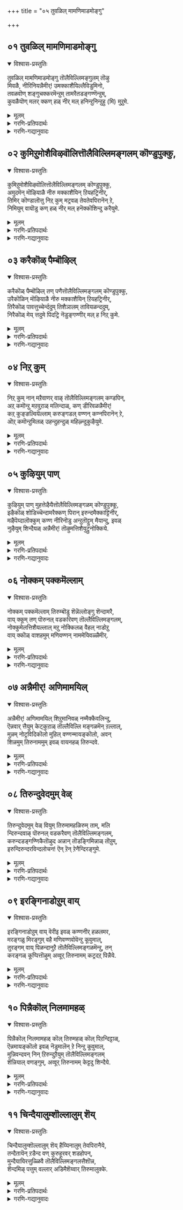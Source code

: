 +++
title = "०५ तुवळिल् मामणिमाडमोङ्गु"

+++


## ०१ तुवळिल् मामणिमाडमोङ्गु
<details open><summary>विश्वास-प्रस्तुतिः</summary>

तुवळिल् मामणिमाडमोङ्गु तॊलैविल्लिमङ्गुलम् तॊऴु  
मिवळै, नीरिनियन्नैमीर्\! उमक्काशैयिल्लैविडुमिनो,  
तवळवॊण् शङ्गुचक्करमॆन्ऱुम् तामरैतडङ्गण्णॆन्ऱुम्,  
कुवळैयॊण् मलर् क्कण् हळ् नीर् मल् हनिन्ऱुनिन्ऱुहु \(मि\) मुऱुमे.
</details>

<details><summary>मूलम्</summary>

तुवळिल् मामणिमाडमोङ्गु तॊलैविल्लिमङ्गुलम् तॊऴु  
मिवळै, नीरिनियन्नैमीर्\! उमक्काशैयिल्लैविडुमिनो,  
तवळवॊण् शङ्गुचक्करमॆन्ऱुम् तामरैतडङ्गण्णॆन्ऱुम्,  
कुवळैयॊण् मलर् क्कण् हळ् नीर् मल् हनिन्ऱुनिन्ऱुहु \(मि\) मुऱुमे.
</details>

<details><summary>गरणि-प्रतिपदार्थः</summary>

तुवळ् इल् = याव कुन्दुकॊरतॆयू इल्लद, मामणि माडम् = श्रेष्ठवाद रत्नगळिन्द अलङ्कृतवाद महडिमनॆगळु, ओङ्गु = ऎत्तरवागि निन्तु बॆळगुव, तॊलैविल्लिमङ्गलम् = तिलैविल्लिमङ्गळम् ऎम्ब पुण्यस्थळवन्नु, तॊऴुम् = पूजिसुव, इवळै = इवळन्नु, नीर् = नीवु, इनि = इन्नु, अन्नैमीर् = तायन्दिरे, उमक्कू = निमगॆ, आशैयिल्लै = आशिसुववळल्ल, विडुमिनो = बिट्टुबिडि, तवळम् = बिळिय \(परिशुद्धवाद\), ऒण् = सुन्दरवाद, शङ्गु चक्करम् = शङ्खचक्रगळु, ऎन्ऱुम् =ऎन्दू, तामरै तडम् कण् ऎन्ऱुम् = तावरॆयन्तॆ विशालवाद कण्णु ऎन्दू, कुवळै = कन्नैदिलॆयन्तॆ, ऒण् = सुन्दरवाद, मलर् कण् हळ् = अरळिद कण्णुगळु, नीर् मल् ह = नीरन्नु तुम्बि निन्ऱु निन्ऱु = \(अल्लल्लि\) निन्तु निन्तु, कुमिऱुमे = उक्किहरिसुत्ताळल्ल\! 
</details>

<details><summary>गरणि-गद्यानुवादः</summary>

याव बगॆय कुन्दुकॊरतॆयू इल्लद, श्रेष्ठवाद रत्नगळिन्द अलङ्कृतवाद महडिमनॆगळु ऎत्तरवागि निन्तु बॆळगुव तॊलैविल्लिमङ्गळवॆम्ब पुण्यक्षेत्रवन्नु पूजिसुव इवळन्नु कुरितु, तायन्दिरे, नीविन्नु आशॆयन्नु हच्चिकॊळ्ळबेडि, बिट्टुबिडि. परिशुद्धवाद बिळिय शङ्खचक्रगळॆन्दू, तावरॆयन्तॆ विशालवाद कण्णु ऎन्दू, हेळुत्ता, कन्नैदिलॆयन्तॆ सुन्दरवाद अरळिद कण्णुगळल्लि नीरु तुम्बिरलु, निन्तु निन्तु उक्किहरिसुत्ताळल्ल\! 

ई तिरुवाय् मॊऴियल्लि, आळ्वाररु ’नायकी’ भाववन्नु तळॆदिद्दारॆ. ’नायकि’य वर्तनॆयन्नु कण्डु मरुगुव तायन्दिरु बहुमन्दि. ’नायकि’य तायिय सङ्गडिगरु अवरु. अवळन्नु हेगादरू माडि, ऎल्ल हॆण्णुमक्कळन्तॆये प्रापञ्चिक विषयदल्लि \(रीतियल्लि\) बॆरॆतिरुवन्तॆ माडिद अवर प्रयत्नगळु विफलगॊण्डवु. अदन्नु कण्डु, ’नायकि’य तायि तन्न गॆळतियरिगॆ हेळुव मातिदु. 

’नायकि’य तायि हेळुत्ताळॆ- तायन्दिरे, इन्नु इवळ आशॆयन्नु बिट्टुबिडि. इवळ मनोरोगवन्नु हरिसुवुदन्नागलि, इवळन्नु नम्म दारिगॆ तरुवुदन्नागलि माडदिरि. इवळिगॆ तॊल्लैविल्लि मङ्गळदल्लि नॆलसिरुव परमपुरुषनल्लि व्यामोहविदॆ. अवन सेवॆगागि सदा हम्बलिसुत्तिरुत्ताळॆ. इवळादुव मातुगळन्नादरू केळि- “धवळ शङ्ख, हॊळॆयुव चक्र’ ऎन्दु हेळुत्ताळॆ. “कॆन्दावरॆयन्तॆ विशालवू सुन्दरवू आद कण्णुगळु” ऎन्नुत्ताळॆ. कन्नैदिलॆयन्तॆ सुन्दरवाद इवळ कण्णुगळल्लि नीरु तुम्बिकॊळ्ळुत्तदॆ. आगाग्गॆ अदु चिम्मि हरियुत्तदॆ, कण्डिरा\! 

पाशुरदल्लि काणुवुदु भक्तनु अनुभविसुव हॊर चिह्नॆगळु. भगवद्विषयवन्नागलि, भगवन्तन अपरूपवाद दिव्यसॊबगन्नागलि, अवन दिव्यायुधगळ हॊळपन्नागलि स्मरिसिद कूडले, भक्तिय अतिरेकवुण्टागि, भक्तनकण्णुगळल्लि नीरु चिम्मि हरियुत्तदॆ. ई पाशुरदल्लि ’नायकि’यु व्यक्तपडिसुवुदु इदन्ने.
</details>



## ०२ कुमिऱुमोशैविऴवॊलित्तॊलैविल्लिमङ्गलम् कॊण्डुपुक्कु,
<details open><summary>विश्वास-प्रस्तुतिः</summary>

कुमिऱुमोशैविऴवॊलित्तॊलैविल्लिमङ्गलम् कॊण्डुपुक्कु,  
अमुदमॆन् मॊऴियाळै नीरु मक्काशैयिन् ऱियहट्रिनीर्,   
तिमिर् कॊण्डालॊत्तु निऱ् कुम् मट्रवळ् तेवतेवपिरानॆन् ऱे,  
निमियुम् वायॊडु कण् हळ् नीर् मल् हनॆक्कॊशिन्दु करैयुमे.
</details>

<details><summary>मूलम्</summary>

कुमिऱुमोशैविऴवॊलित्तॊलैविल्लिमङ्गलम् कॊण्डुपुक्कु,  
अमुदमॆन् मॊऴियाळै नीरु मक्काशैयिन् ऱियहट्रिनीर्,   
तिमिर् कॊण्डालॊत्तु निऱ् कुम् मट्रवळ् तेवतेवपिरानॆन् ऱे,  
निमियुम् वायॊडु कण् हळ् नीर् मल् हनॆक्कॊशिन्दु करैयुमे.
</details>

<details><summary>गरणि-प्रतिपदार्थः</summary>

कुमिऱुम् ओशै = आर्भटिसुव सद्दिनिन्दलू, विऴवु ऒलि = उत्सवकालद नानाबगॆय कोलाहलदिन्दलू तुम्बिरुव, तॊलैविल्लिमङ्गलम् = तॊलैविल्लिमङ्गळवॆम्ब पुण्यक्षेत्रक्कॆ, कॊण्डु = करॆदुकॊण्डु, पुक्कू = प्रवेशिसि, अमुदम् = अमृतदन्तॆ \(बहळ हितवाद – भोग्यवाद\), मॆल् मॊऴियाळै = मृदुमधुर मातुगार्तियाद, इवळन्नु, नीर् = नीवु, उमक्कु = निमगॆ, आशै इन् ऱि = आशॆयिल्लदन्तॆ, अहट्रि नीर् = तॊलगिसिदिरि \(ओडिसिबिट्टिरि; अट्टिदिरि\), तिमिर् कॊण्डाल् ऒत्तु = भ्रमॆगॊण्डवळ हागॆ, निऱ् कुम्= निन्तिरुत्ताळॆ, मट्रु = मत्तु, इवळ् = इवळु, तेवतेवपिरान् ऎन् ऱे = देवदेव, सर्वेश्वर, ऎन्दे निमियुम् = नडुगुव, वायॊडु = बायिन्दलू, कण् हळ् = कण्णुगळल्लि, नीर् मल् ह = नीरुतुम्बिरलु, \(नीरु हरियुत्तिरलु\), नॆक्कू = दृढविल्लदवळागि \(स्वाधीन तप्पिदवळागि\), ऒशिन्दु = कृशगॊण्डु, करैयुमे = करगिहोगुत्तिरुवळल्ल\!
</details>

<details><summary>गरणि-गद्यानुवादः</summary>

आर्भटदन्तिरुव गद्दलदिन्दलू, उत्सवकालद नानाबगॆय कोलाहलदिन्दलू तुम्बिरुव तॊलैविल्लि मङ्गलवॆम्ब दिव्यक्षेत्रक्कॆ अमृतदन्तॆ मृदुमधुरवाद मातिनवळाद इवळन्नु \(तायन्दिरे\) नीवु करॆदुकॊण्डु होगि, प्रवेशिसि, निमगॆ इन्निवळ आशॆयिल्लदन्तॆ इवळन्नु अट्टितॊलगिसिदिरि. इवळु भ्रमॆगॊण्डवळन्तॆ निल्लुत्ताळॆ. मत्तु देवदेव, सर्वेश्वर, ऎन्नुत्ताळॆ. नडुगुव \(अदुरुव\) बायिन्दलू, कण्णुगळल्लि नीरन्नु तुम्बिसि हरिसुत्तलू, स्वाधीनतप्पिदवळागि, कृशगॊण्डु, करगि होगुत्तिद्दाळॆ. 

भगवत् क्षेत्रगळु सामान्यवागि, आकर्षकवाद घोषगळिन्द तुम्बि, ऎल्लर तनुमनगळन्नु सॆळॆयुवुदु सहजवादद्दु. अदु उत्सवकालवादागलन्तू, अल्लिन गद्दलवन्नु वर्णिसि हेळलु साध्यवे\! नॆरॆद जनसन्दणिय मातिन गद्दलवेनु?, हरॆ, कॊम्बु, कहळॆगळ आर्भटवेनु, वेदघोषवेनु – हीगॆ ऎल्लवू कूडिकॊण्डु भक्तरु मैतुम्बुवन्तॆ माडुवुदन्तु सहजवे.

’नायकि’य तायिय सङ्गडिगरु –इतर तायन्दिरु ’नायकि’यन्नु बहळवागि मॆच्चिकॊण्डवरु. अवरु ’नायकि’यन्नुअवळ तायितिन्त हॆच्चागिये प्रीतिसुत्तिद्दरु. अवळ सौजन्यवन्नु, सहनॆयन्नु, मधुरवाद मातन्नु कण्डु, अवळन्नु तम्मॊडनॆये इरिसिकॊण्डिरलु आशिसुत्तिद्दवरु. तॊलैविल्लिमङ्गळद उत्सवक्कॆ अवळन्नु अक्करॆयिन्द तम्मॊडनॆ करॆदॊय्दरु. उत्सवदल्लि ऎल्लरू पालुगॊण्डु आनन्दिसिदरु. ’नायकि’यादरो भगवद्वैभववन्नु कण्डु परवशळादळु. भगवन्तनॊब्बनल्लदॆ अवळिगॆ बेरॆ यारू बेडवादरु. आगिनिन्द अवळ नडतॆये बेरॆयायितु. 

’नायकि’य तायि हेळुत्ताळॆ- तायन्दिरे, मुग्धॆयागिद्द इवळन्नु, नीवु तिलैविल्लि मङ्गळद स्वामिय उत्सवक्कॆन्दु करॆदॊय्दिरि. निमगू ननगू इवळु इल्लदन्तॆ माडिबिट्टिरि. इवळ आशॆयन्नु नाविन्नु इट्टुकॊण्डु एनु फल? दिग्भ्रान्तळादन्तॆ इवळु निल्लुत्ताळॆ. ’देवदेव’, ’प्रभु’, ’सर्वेश्वर’ – ऎन्दु मुन्तागि भगवन्नामगळन्नु उच्चरिसुत्तले इरुत्ताळॆ. भगवन्तनल्लि इवळु व्यामोहगॊण्डिरुवळो हेगो\! इवळ तुटिगळु अदुरुत्तिरुत्तवॆ. कण्णुगळल्लि नीरु तुम्बि, हरियुत्तदॆ. इवळ मनोव्यथॆयन्नु यारिगू तिळिसदॆये, स्वाधीन तप्पिदवळागि, कृशगॊण्डु, करगि होगुत्तिद्दाळॆ, कण्डिरा\!
</details>



## ०३ करैकॊळ् पैम्बॊऴिल्
<details open><summary>विश्वास-प्रस्तुतिः</summary>

करैकॊळ् पैम्बॊऴिल् तण् पणैत्तॊलैविल्लिमङ्गलम् कॊण्डुपुक्कु,  
उरैकॊळिन् मॊऴियाळै नीरु मक्काशैयिन् ऱियहट्रिनीर्,  
तिरैकॊळ् पावत्तुच्चेर्न्ददुम् तिशैञालम् तावियळन्ददुम्,  
निरैकॊळ् मेय् त्तदुमे पिदट्रि नॆडुङ्गण्णीर् मल् ह निऱ् कुमे.
</details>

<details><summary>मूलम्</summary>

करैकॊळ् पैम्बॊऴिल् तण् पणैत्तॊलैविल्लिमङ्गलम् कॊण्डुपुक्कु,  
उरैकॊळिन् मॊऴियाळै नीरु मक्काशैयिन् ऱियहट्रिनीर्,  
तिरैकॊळ् पावत्तुच्चेर्न्ददुम् तिशैञालम् तावियळन्ददुम्,  
निरैकॊळ् मेय् त्तदुमे पिदट्रि नॆडुङ्गण्णीर् मल् ह निऱ् कुमे.
</details>

<details><summary>गरणि-प्रतिपदार्थः</summary>

करैकॊळ् = \(ताम्रपर्णि\) नदिय दडगळन्नु आवरिसि कॊळ्ळुवन्थ, पैपॊऴिल् = सुन्दरवाद उपवनगळिन्दलू, तण्पणै = तम्पाद नीर्लॆलॆगळिन्दलू सुत्तुवरिदिरुव, तॊलैविल्लि मङ्गलम् = तॊलैविल्लिमङ्गळ क्षेत्रक्कॆ, कॊण्डु, पुक्कु = करॆदुकॊण्डुहोगि प्रवेशिसि, उरैकॊळ् = भगवन्तन कीर्तितुम्बिरुव, इन् = इनिदाद, मॊऴियाळै= मातनाडुववळन्नु, नीर् = नीवु, उमक्कु = निमगॆ, आशै इन् ऱि = आशॆयिल्लदन्तॆ \(आशॆयन्नु तॊरॆदु\), अहट्रि नीर् = अट्टिबिट्टिरि, तिरैकॊळ् = अलॆगळु तुम्बिद, पावत्तु = कडलिनिन्द, शेर्न्ददुम् = ऒन्दु \(ई दिव्य क्षेत्रवन्नु\) सेरिद्दन्नू, दिशै = दिक्कुगळिन्द सीमितवाद, ञालम् = भूमियन्नु, तावि = आवरिसि, अळन्ददुम् = अळॆदुकॊण्डद्दन्नु, निरैकॊळ् = दनकरुगळ मन्दॆगळन्नु, मेय् त्तदुमे = मेयिसिद्दन्नू, पिदट्रि = ऒदरिकॊळ्ळुत्ता \(वटुगुट्टुत्ता\), नॆडुकण्णीर् मल् ह = धारॆधारॆयागि कण्णुगळिन्द नीरु सुरियुत्ता, निऱ् कुमे = इरुत्ताळल्ल. 
</details>

<details><summary>गरणि-गद्यानुवादः</summary>

तायन्दिरे, \(ताम्रपर्णि\) नदिय दडगळन्नु आवरिसिकॊण्डिरुव सुन्दरवाद, हसुराद उपवनगळिन्दलू, तम्पाद नीर्नॆलॆगळिन्दलू सुत्तुवरिदिरुव तॊलैविल्लि मङ्गलम् क्षेत्रक्कॆ नीवु ई भगवत्कीर्तियन्नु हॊगळुव इनिदाद मातिनवळन्नु करॆदुकॊण्डु होगि अदन्नु प्रवेशिसिदिरि. नीवु निमगॆ अवळ आशॆयन्नु तॊरॆदु अट्टिदिरि. अलॆगळु तुम्बिद कडलिनिन्द ई दिव्यक्षेत्रवन्नु सेरिदवनु ऎन्दू, दिक्कुगळिन्द सीमितवाद भूमियन्नु आवरिसि अळॆदुकॊण्डद्दन्नू, दनकरुगळ मन्दॆयन्नु तुम्ब मेयिसिद्दन्नू \(इवळु\) ऒदरिकॊळ्ळुत्ता, धारॆधारॆयागि कण्णुगळिन्द नीरन्नु सुरिसुत्ता इरुत्ताळल्ल\! 

“उरैकॊळ् इन् मॊऴियाळै” – ई नन्न मगळु मृदुमधुरकण्ठवन्नुळ्ळवळु. अवळ इनिदाद मातुगळिन्द भगवन्तनन्नु कीर्तिसुत्ता कालकळॆयुववळागिद्दाळॆ. 

“तिरैकॊळ्.....................शेर्न्ददुम्”- अलॆगळिन्द तुम्बिरुव पाल्गडलल्लि शेषशयननागि, भगवन्तनु निर्लिप्तनागि पवडिसिरुवुदन्नु बदिगॊत्ति, भूलोकवासिगळन्नु उद्धरिसलॆन्दु अर्चास्वरूपि तॊलैविल्लिमङ्गलम् मुन्ताद दिव्यक्षेत्रगळल्लि नॆलसिद्दानॆ – ऎन्दु इवळु हेळिकॊळ्ळुत्ता भगवन्तनन्नु कीर्तिसुत्ताळॆ. 

तिशैकॊळ्...........................अळन्ददुम्” – दिक्कुगळन्नु मेरॆयागि उळ्ळद्दु ई विस्तारवाद भूमण्डल. अदन्नु भगवन्तनु तन्न ऒन्दे हॆज्जॆयन्नु विस्तरिसि, अळॆदुकॊण्डद्दु बलिचक्रवर्तियिन्द मूरडिदानवन्नु वामनरूपियागि बन्दु बेडि पडॆदुकॊण्डाग. त्रिविक्रमनागि बॆळॆदु, तन्नऒन्दु हॆज्जॆयन्नु इडिय भूमण्डलवन्नॆल्ला हरडि अळॆदुकॊण्ड अद्भुतकारि. हीगॆ भगवन्तनु भूलोकवासिगळिगॆ तन्न तिरुवडिय आश्रयवन्नु कल्पिसिकॊट्टनु. 

“निरैकॊळ्.......................मेय् त्तदुमे” – इदु भगवन्तन श्रीकृष्णावतारद विषय. नन्दगोकुलदल्लि बालकृष्णनागि बॆळॆयुत्तिरुवाग, भगवन्तनु इतर गोवळ बालकर सङ्गड तानू दनकरुगळन्नु मेयिसलु काडिगॆ होगुत्तिद्दनु. आग अवनु नडॆसिद नाना आश्चर्यकारक प्रसङ्गगळु चिरस्मरणीयवादवु. 

’नायकि’य तायि हेळुत्ताळॆ- तायन्दिरे, नीवु प्रीतियिन्द ई नन्न मधुरवाणियाद मगळन्नु तॊल्लैविल्लिमङ्गळ क्षेत्रक्कॆ करॆदॊय्दिरि. अदन्नु सुत्तुवरिदिरुव सुन्दरवाद उपवनगळन्नू, तम्पाद नीर्नॆलॆगळन्नू तोरिसि, अवुगळल्लि सुत्ताडिसिदिरि. इदरिन्द, इवळु निम्म प्रीतिवात्सल्यक्के दूरवागुवन्तॆ माडिकॊण्डुबिट्टिरि. तन्न इनिदाद कण्ठदिन्द भगवन्तन नाना अद्भुतकार्यगळन्नु कीर्तिसुत्ता कालकळॆयुत्ताळॆ. इवळ कण्णुगळिन्द नीरु धारॆधारॆयागि सुरियुत्तिदॆ कण्डिरा\! \(इवळु प्रापञ्चिक मार्गवन्नु अतिक्रमिसिद्दाळॆ\).
</details>



## ०४ निऱ् कुम्
<details open><summary>विश्वास-प्रस्तुतिः</summary>

निऱ् कुम् नान् मऱैवाणर् वाऴ् तॊलैविल्लिमङ्गलम् कण्डपिन्,  
अऱ् कमॊन्ऱु मऱवुऱाळ् मलिन्दाळ्, कण् डीरिवळन्नैमीर्\!  
कऱ् कुङ्ङल्वियॆल्लाम् करुङ्गडल् वण्णन् कण्नपिरानॆन् ऱे,  
ऒऱ् कमॊन्ऱुमिलळ् उहन्दुहन्दुळ् महिऴ्न्दुकुऴैयुमे.
</details>

<details><summary>मूलम्</summary>

निऱ् कुम् नान् मऱैवाणर् वाऴ् तॊलैविल्लिमङ्गलम् कण्डपिन्,  
अऱ् कमॊन्ऱु मऱवुऱाळ् मलिन्दाळ्, कण् डीरिवळन्नैमीर्\!  
कऱ् कुङ्ङल्वियॆल्लाम् करुङ्गडल् वण्णन् कण्नपिरानॆन् ऱे,  
ऒऱ् कमॊन्ऱुमिलळ् उहन्दुहन्दुळ् महिऴ्न्दुकुऴैयुमे.
</details>

<details><summary>गरणि-प्रतिपदार्थः</summary>

निऱ्कुम् = स्थिरवाद, नाल् मऱैवाणर् = नाल्कुवेदगळ पारङ्गतरु, वाऴ् = बाळुवन्थ तॊलै विल्लिमङ्गलम् = तॊलैविल्लिमङ्गळ क्षेत्रवन्नु, कण्डपिन् = सन्दर्शिसिद बळिक, अऱ् कम् = \(स्त्रीसहजवाद\) अडकवन्नु, ऒन्ऱुम् = स्वल्पवू, अऱ उऱाळ् = ऒन्दॆळ्ळष्टादरू पालिसुवुदिल्ल, मलिन्दाळ् = कैतप्पिदवळादळु, इवळ् = इवळु, कण्डीर् अन्नैमीर् = कण्डिरा तायन्दिरे, कऱ् कुम् = \(तानु\) कलितिरुव, कल्वि ऎल्लाम् = विद्यॆ ऎल्लवू, करु कडल् वण्णन् = करिय \(नील\) कडलवण्णनाद, कण्णपिरान् ऎन् ऱे = आकर्षकसुन्दरनाद भगवन्तने ऎन्तले, ऒऱ् कम् ऒन्ऱुम् इलळ् = नाचिकॆ स्वल्पवू इल्लदवळागि, उहन्दु उहन्दु = उत्साहगॊण्डु \(उब्बि उब्बि\), महिऱ्न्दु = आनन्दिसुत्ता, कुऱैयुमे = बडवागुत्तिद्दाळल्ल\!
</details>

<details><summary>गरणि-गद्यानुवादः</summary>

स्थिरवाद नाल्कुवेदगळ पारङ्गतरु बाळुव तॊलैविल्लि मङ्गळक्षेत्रवन्नु सन्दर्शिसिद बळिक, तायन्दिरे, इवळु स्त्रीसहजवाद अडकवन्नु \(मानमर्यादॆगळन्नु\) ऒन्दॆळ्ळष्टादरू पालिसुवुदिल्ल. नम्म कैतप्पिदवळागिद्दाळॆ. कण्डिरा\! तानु कलितिरुव विद्यॆयॆल्लवूकरिय \(नील\) कडलवण्णनाद आकर्षक सुन्दरनाद भगवन्तने ऎन्नुत्तले इरुत्ताळॆ. नाचिकॆ स्वल्पवू इल्लदवळागि, उब्बि उब्बि आनन्दिसुत्ता \(कुणिदाडुत्ता\) बडवागुत्तिद्दाळॆ. 

’नायकि’य तायिगॆ तन्न मगळु तन्न हागॆये बाळदॆ, बेरॆ दारि हिडिदु, तन्न कैतप्पिहोदळल्ल ऎन्दु मरुक. तन्न सहवर्तिगळाद इतर तायन्दिरल्लि अदन्नु तोडिकॊळ्ळुत्ताळॆ. 

’तायि’ हेळुत्ताळॆ- तायन्दिरे, ई नन्न मगळु, शाश्वतवाद नाल्कु वेदगळन्नु परिपूर्णवागि अभ्यास माडिरुव वेदपण्डितरु बाळुव तॊलैविल्लि मङ्गळ क्षेत्रवन्नु निम्मॊडनॆ सन्दर्शिसिदळष्टॆ. आगिनिन्दलू इवळ नडॆनुडियल्लि बहळ बदलावणॆयागिदॆ. प्रापञ्चिक रीतियल्लि इवळु नडॆदुकॊळ्ळुत्तिल्ल. स्त्रीसहजवाद मानमर्यादॆगळन्नु \(अडकवन्नु\) बदिगॆ ऒत्तिहाकिद्दाळॆ. ऎडॆबिडदन्तॆ भगवन्नामगळन्नु कीर्तिसुत्ताळॆ. नम्म कैगॆ सिक्कुववळल्लवागिद्दाळॆ. तानु कलितिरुव \(कलियुव\) विद्यॆयॆल्लवू करिय कडलवण्णनाद, अत्याकर्षकसुन्दरनाद भगवन्तनन्नु कुरितद्दे ऎन्दु स्पष्टवागि हेळुत्तिरुत्ताळॆ. ऎळ्ळष्टू नाचिकॆ इल्लदन्तॆ, उब्बिउब्बि कुणिदाडुत्ता, भगवन्नामगळन्नु कीर्तिसुत्ता, अदरल्लिये तन्मयळागि, आनन्दिसुत्ता कृशवागि होगुत्तिद्दाळल्ल\! 

प्रापञ्चिकनिगू भगवद्भक्तनिगू इरुव व्यत्यास इदे. तन्न दारियन्ने हिडिदु, तन्नन्तॆ जन्मान्तरगळ सुळियल्लि सिक्किकॊळ्ळलिल्लवल्ल ऎन्दु भक्तनन्नु कण्डु प्रापञ्चिकन मरुक. तन्नदे सरियाद दारियॆन्दू नम्बिकॆ. आदरॆ भगवन्तन गीळन्नु हच्चिकॊण्डवनिगॆ भगवन्तनॊब्बनिद्दरॆ साकु. अवनॊडनॆ तानु बॆरॆयुवुदॆन्दिगो ऎन्दु हम्बल. अवन स्मरणॆयल्लि कालकळॆयुवुदॆन्दरॆ अवनिगॆ परमानन्द. जन्मान्तरवॆम्ब गाळक्कॆ सिक्किबीळदिरुव ई मार्गवन्नु \(उपायवन्नु\) कण्डुकॊण्डबळिक अवन उत्साहक्कू आनन्दक्कू याव अड्डियिदॆ?
</details>



## ०५ कुऴियुम् पाण्
<details open><summary>विश्वास-प्रस्तुतिः</summary>

कुऴियुम् पाण् मुहत्तेऴैयैत्तॊलैविल्लिमङ्गळम् कॊण्डुपुक्कू,  
इऴैकॊळ् शोडिच्चॆन्दामरैक्कण् पिरान् इरुन्दमैक्काट्टिनीर्,  
मऴैपॆय्दालॊक्कुम् कण्ण नीरिनॊडु अन्ऱुतॊट्टुम् मैयान्दु, इवळ्  
नुऴैयुम् शिन्दैयळ् अन्नैमीर्\! तॊऴुमत्तिशैयुट्रुनोक्किये.
</details>

<details><summary>मूलम्</summary>

कुऴियुम् पाण् मुहत्तेऴैयैत्तॊलैविल्लिमङ्गळम् कॊण्डुपुक्कू,  
इऴैकॊळ् शोडिच्चॆन्दामरैक्कण् पिरान् इरुन्दमैक्काट्टिनीर्,  
मऴैपॆय्दालॊक्कुम् कण्ण नीरिनॊडु अन्ऱुतॊट्टुम् मैयान्दु, इवळ्  
नुऴैयुम् शिन्दैयळ् अन्नैमीर्\! तॊऴुमत्तिशैयुट्रुनोक्किये.
</details>

<details><summary>गरणि-प्रतिपदार्थः</summary>

कुऴैयुम् = कृशवागुत्तिरुव, वाळ् मुहत्तु = हॊळॆयुव कान्तियिन्द कूडिद मुखद, एऴैयै = ई हॆण्णन्नु \(ई अरियदवळन्नु\), तॊलैविल्लिमङ्गलम् = तॊलैविल्लिमङ्गळक्षेत्रक्कॆ, कॊण्डु = करॆदुकॊण्डु, पुक्कू= प्रवेशिसि, इऴैकॊळ् शोदि = आभरणगळिन्द हॊम्मुव कान्तियन्नू, शॆम् तामरै कण् = कॆन्दावरॆयन्तॆ विशालवाद कण्णन्नू, पिरान् = सर्वेश्वरनु \(प्रभुवु\), इरुन्दमै = इरुव बगॆयन्नू, काट्टिनीर् = तोरिसिदिरि. मऴैपॆय् दाल् ऒक्कुम् = मळॆ सुरियुव हागॆ, कण्णनीरिनॊडु = कण्णीरु सुरिसुत्ता, अन्ऱुतॊट्टुम् = अन्दिनिन्दलू, मैयान्दु = व्यामोहगॊण्डु, इवळ् = इवळु, नुऴैयुम चिन्दैयुळ् = अन्तरङ्गवन्नु प्रवेशिसिरुव चिन्तनॆयल्लि, अन्नैमीर् = तायन्दिरे, तॊऴुम् = नमस्करिसुत्ताळॆ, अत्तिशै = आदिक्कन्नु, उट्रु = चॆन्नागि \(दिट्टिसि\), नोक्किये = नोडुत्तले. 
</details>

<details><summary>गरणि-गद्यानुवादः</summary>

तायन्दिरे, कृशवागुत्तिरुव हॊळॆयुव कान्तियिन्द कूडिद मुखवुळ्ळ ई अरियद हॆण्णन्नु, तॊलैविल्लिमङ्गळ क्षेत्रक्कॆ करॆदुकॊण्डु होगि, आभरणगळिन्द हॊम्मुव कान्तियन्नू, कॆन्दावरॆयन्तॆ विशालवाद कण्णुगळन्नू, सर्वेश्वरनु इरुव \(नॆलसिरुव\) बगॆयन्नू तोरिसिदिरि. मळॆसुरियुव हागॆ कण्णीरु सुरिसुत्ता, अन्दिनिन्दलू व्यामोहगॊण्डु, इवळु अन्तरङ्गवन्नु सेरिरुव चिन्तनॆयल्लि आ दिक्कन्ने चॆन्नागि दिट्टिसि नोडुत्ता, तन्न कैमुगियुत्ताळॆ. 

’नायकि’य तायि हेळुत्ताळॆ- तायन्दिरे, नीवु अरियद ई हॆण्णन्नु तॊलैविल्लिमङ्गळ क्षेत्रक्कॆ करॆदॊय्दिरि. अल्लि नॆलसिरुव सर्वेश्वरन दिव्याभरणगळ हॊळपन्नू, कॆन्दावरॆयन्तॆ विशालवाद स्वामिय कण्णुगळन्नू, स्वामियु अल्लि नॆलसिरुव वैभववन्नू नीवु इवळिगॆ तोरिसिदिरि. अन्दिनिन्दलू, इवळ मुखदकान्ति कुन्ददॆ इद्दरू, दिनदिनक्कू इवळु बडवागुत्तिद्दाळॆ. कण्णुगळिन्द मळॆसुरिदहागॆ कण्णीरु सुरियुत्तिदॆ. आ स्वामियल्ले अतीववागि व्यामोहगॊण्डिद्दाळॆ. मनस्सिनल्लि तुम्बिरुव चिन्तनॆयिन्द, भगवन्तनु नॆलसिरुव आ क्षेत्रवन्ने दिट्टिसि नोडुत्ता, कैमुगियुत्तिरुत्ताळॆ.
</details>



## ०६ नोक्कम् पक्कमॆल्लाम्
<details open><summary>विश्वास-प्रस्तुतिः</summary>

नोक्कम् पक्कमॆल्लाम् तिरुम्बॊडु शॆन्नॆल्लोङ्गु शॆन्दामरै,  
वाय् क्कूम् तण् पॊरुनल् वडकरिवण् तॊल्लैविल्लिमङ्गलम्,   
नोक्कुमेलत्तिशैयल्लाल् मऱु नोक्किलळ् वैहल् नाडोऱु  
वाय् क्कॊळ् वाशहमुम् मणिवण्णन् नाममेयिवळ्न्नैमीर्.
</details>

<details><summary>मूलम्</summary>

नोक्कम् पक्कमॆल्लाम् तिरुम्बॊडु शॆन्नॆल्लोङ्गु शॆन्दामरै,  
वाय् क्कूम् तण् पॊरुनल् वडकरिवण् तॊल्लैविल्लिमङ्गलम्,   
नोक्कुमेलत्तिशैयल्लाल् मऱु नोक्किलळ् वैहल् नाडोऱु  
वाय् क्कॊळ् वाशहमुम् मणिवण्णन् नाममेयिवळ्न्नैमीर्.
</details>

<details><summary>गरणि-प्रतिपदार्थः</summary>

नोक्कूम् = नोडुव, पक्कम् ऎल्लाम् = कडॆगळल्लॆल्ला, करुम्बॊडु = कब्बिनॊडनॆ, शॆन्नॆल् = कॆम्बत्तवु, ओङ्गु = ऎत्तरक्कॆ बॆळॆदुनिन्तिरुव, शॆम् तामरै = कॆन्दावरॆ, वाय् क्कूम् = समृद्धियागिरुव, तण् = तम्पागि हितकरवाद, वॊरुनल् = ताम्रपर्णिनदिय, वडकरै = उत्तरतीरदल्लि, वण् तॊलै विल्लिमङ्गलम् = सुन्दरवाद तॊलैविल्लिमङ्गळक्षेत्रवन्नु, नोक्कुम् = नोडुवळादरॆ, अत्तिशै अल्लाल् = आ दिक्कन्नल्लदॆ, मट्रु नोक्कु इलळ् = बेरॆनोटवन्ने \(इवळु\) नोडुवुदिल्ल. वैहल् = कळॆयुव नाळ् तोऱुम् = दिनवॆल्लवू, वाय् कॊळ् = बायल्लि उच्चरिसुव \(बायल्लि तन्दुकॊळ्ळुव\), वाशहमुम् = मातूसह, मणिवण्णन् नाममो = नीलमणिवण्णन नामगळे, इवळ् = इवळ, अन्नैमीर् = तायन्दिरे. 
</details>

<details><summary>गरणि-गद्यानुवादः</summary>

तायन्दिरे, इवळु नोडुववळादरॆ, ऎल्लॆल्लू \(नोडुव कडॆयल्लॆल्ला\) कब्बूकॆम्बत्तवू ऎत्तरक्कॆ बॆळॆदु निन्तिरुव, कॆन्दावरॆ समृद्धियागिरुव, तम्पागि हितकरवाद, ताम्रपर्णिनदिय उत्तरद दडदल्लिरुव सुन्दरवाद तॊल्लैविल्लिमङ्गळ क्षेत्रवन्ने नोडुवळु. बेरॆ ऎत्त कडॆयू नोडळु. इवळु कळॆयुव दिनवॆल्लवू बायल्लि उच्चरिसुव मातू सह नीलमणिवण्नन नामगळे\! 

हिन्दिन पाशुरगळल्लि कालु, कै, कण्णु, मनस्सु ई इन्द्रियगळु नडॆसुत्तिद्द कॆलसवन्नु विवरिसलायितु. तॊलैविल्लिमङ्गळ क्षेत्रक्कॆ होदद्दु, अल्लि नॆलसिरुव अर्चास्वरूपियन्नु कण्णार कण्डद्दु, मनसार तुम्बिकॊण्डद्दु, कैयॆत्ति मुगियुवुदु – इत्यादि कार्यगळन्नु कुरितु हेळलायितु. इल्लि आ तॊलैविल्लिमङ्गळक्षेत्रद सुत्तलिन प्रकृतिसौन्दर्यवन्नू, अदर नडुवण दिव्यसुन्दरनन्नू ऎडॆबिडदन्तॆ स्मरिसुत्ता, कीर्तिसुत्ता, तल्लीनतॆ हॊन्दिरुव विषयवन्नु हेळलागुत्तदॆ. 

’नायकि’य तायि हेळुत्ताळॆ- तायन्दिरे, इवळ मनस्सु भगवद्विषयदल्लि नॆट्टुहोगिदॆ. अदु हॊरतु इवळिगॆ बेरॆ याव हव्यासवू बेडवागिदॆ. इवळु नोडुवुदॆल्लवू ऒन्दे ऒन्दु कडॆगॆ अदु ताम्रपर्णिनदिय उत्तरद दड. अल्लि तॊलैविल्लि मङ्गळ क्षेत्रविदॆ. नदिय इक्कॆल्लगळन्नू कब्बिन गद्दॆगळेनु, कॆम्बत्तद पैरेनु, कॆन्दावरॆयानु-ऎल्लवू चॆन्नागि, समृद्धियागि बॆळॆदु कण्णिगॆ हब्बवन्नु तरुत्तदॆ. तम्पागि, हितवागि, ताम्रपर्णिनदियू हरियुत्तदॆ. इवळु नोडुव नोटवॆल्ला ई पुष्कळ रम्य प्रकृतियन्नू, अदर मडिलल्लि नॆलसिरुव मणिवण्णन क्षेत्रवन्नु, इवळु ऎडॆबिडदन्तॆ आ मणिवण्णन दिव्यनामगळन्ने उच्चरिसुत्ता दिनगळन्नु कळॆयुत्ताळॆ. इवळिगॆ ऎन्थ गाढवाद भगवद्व्यामोह हच्चिदॆ\! कण्डिरा\!
</details>



## ०७ अन्नैमीर्\! अणिमामयिल्
<details open><summary>विश्वास-प्रस्तुतिः</summary>

अन्नैमीर्\! अणिमामयिल् शिऱुमानिवळ् नम्मैक्कैवलिन्दु,  
ऎन्नवार् त्तैयुम् केट्कुऱाळ् तॊल्लैविल्लि मङ्गळमॆन् ऱल्लाल्,   
मुन्नम् नोट्रविदिकॊलो मुहिल् वण्णन्मायङ्कॊलो, अवन्  
शिन्नमुम् तिरुनाममुम् इवळ् वायनहळ् तिरुन्दवे.
</details>

<details><summary>मूलम्</summary>

अन्नैमीर्\! अणिमामयिल् शिऱुमानिवळ् नम्मैक्कैवलिन्दु,  
ऎन्नवार् त्तैयुम् केट्कुऱाळ् तॊल्लैविल्लि मङ्गळमॆन् ऱल्लाल्,   
मुन्नम् नोट्रविदिकॊलो मुहिल् वण्णन्मायङ्कॊलो, अवन्  
शिन्नमुम् तिरुनाममुम् इवळ् वायनहळ् तिरुन्दवे.
</details>

<details><summary>गरणि-प्रतिपदार्थः</summary>

अन्नैमीर् = तायन्दिरे, अणिमामयिल् = सुन्दरवाद दॊड्ड नविलिनन्थ, शिऱुमान् = ऎळॆय जिङ्कॆय मरियन्थ, इवळ् = इवळु, नम्मै = नम्मन्नु, कैवलिन्दु = कैबिट्टु, ऎन्न वार्त्तैयुम् = याव मातन्नू, केट्क उऱाळ् = केळलु इच्छिसुवुदिल्ल, तॊलै विल्लिमङ्गलम् ऎन्ऱु अल्लाल् = तॊलैविल्लिमङ्गळम् ऎम्बुदन्नल्लदॆ, मुन्नम् = हिन्दिन जन्मगळल्लि, नोट्र = माडिद, \(व्रतादिगळन्नु नडॆसिद\), विदि कॊलो = सुकृतवो, मुहिल् वण्णन्मायम् कॊलो = मुगिलुवण्णन प्रभाववो, अवन् = अवन, चिन्नमुम् = लक्षणगळू \(चिह्नॆगळू\) तिरुनाममुम् = पवित्रवाद नामगळू, इवळ् = इवळ, वायनहळ् = बायल्लि बॆळगुवुवु, तिरुन्दुए = तृप्तिकरवागिये. 
</details>

<details><summary>गरणि-गद्यानुवादः</summary>

तायन्दिरे, सुन्दरवाद दॊड्ड नविलिनन्थ, ऎळॆय जिङ्कॆमरियन्थ इवळु नम्मन्नु कैबिट्टु, तॊलैविल्लि मङ्गळम् ऎम्बुदन्नल्लदॆ बेरॆ याव मातन्नू केळलु इच्छिसुवुदिल्ल. हिन्दिन जन्मगळल्लि नडॆसिद व्रतादिगळ सुकृतवो? मुगिलुवण्णन प्रभाववो? अवन चिह्नॆगळु पवित्रनामगळु इवळ बायल्लि तृप्तिकरवागिये बॆळगुत्तिरुवुवु. 

“अणि मा मयिल्” “शिऱुमान्” – ई ऎरडू नायकियन्नु सङ्ग्रहवागि वर्णिसुत्तवॆ. नविलिनन्तॆ अन्दवाद नडिगॆयुळ्ळवळु, बॆडगुगाति, आकर्षक यौवनवति ऎम्बुदन्नू, जिङ्कॆय मरियन्तॆ चपलतॆयिन्द कूडिद नोटवुळ्ळवळु, भीरुस्वभावदवळु, शुद्धमनस्कळु ऎम्बुदन्नू सूचिसुत्तवॆ. 

“ऎन्नवार् त्तैयुम् केट्क उऴाळ्” – प्रापञ्चिक मार्गदिन्द दूरवादवरिगॆ, प्रापञ्चिकर मातन्नागलि, अवा नडतॆयन्नागलि अनुकरिसुवुदक्कॆ ऒप्पुवुदिल्ल. आद्दरिन्दले ’तायि’ तन्न मगळु इहजीवनक्कॆ सम्बन्धिसिद याव मातन्नू केळुवुदक्कॆ आशिसुवुदिल्ल ऎन्दु मरुगुत्ताळॆ. 

“मुन्नम्......................विदिकॊलो” – इल्लि ’मुन्नम्’ ऎम्बुदन्नु ’इदक्कॆ मुञ्चितवागि’ ऎन्दागलि, ’हिन्दिन जन्मगळागलि’ ऎन्दागलि अर्थमाडाबहुदु. नावु माडुव कर्मगळिगॆ फल इद्दे इदॆ. अवे पाप, पुण्यगळु. सत्कर्मगळिगॆ पुण्यफल. दुष्कर्मगळिगॆ पापफल. इवुगळन्नुअनुभविसिये आगबेकॆन्दु हेळुत्तारॆ. आद्दरिन्दले ’तायि’ तन्नमगळु ईग भगवद्विषयगळल्लि आसक्ति वहिसुवुदक्कू, प्रापञ्चिव विषयगळल्लि विरक्तितोरुवुदक्कू ई कारणवन्नु हेळुत्तिद्दाळॆ. 

“मुहिल् वण्णन् मायम् कॊलो” – मुगिलुवण्णनाद भगवन्तन कृपाकटाक्ष यार मेलॆ बिद्दरू सरि, अवनु कडुपापिये इरबहुदु, सुकृत शालिये इरबहुदु. अवनल्लि तप्पदॆ भक्ति अङ्कुरिसुवुदु. इहजीवनदल्लि बेसरवू भगवद्विषयदल्लि आसक्तियू नॆलॆगॊळ्ळुवुदु. 

“अवन् चिन्नमुम्.....................तिरुन्दवे” – भगवन्तन लाञ्छनगळल्लि – ऎन्दरॆ, किरीट, कुण्डल, तिलक, दिव्यायुधगळु, अभयहस्त, हॊळॆयुव आभरणगळु, यज्ञोपवीत, हारगळु, दिव्यवक्षस्थल, पीताम्बर, उडिदार, मुन्ताद चित्ताकर्षक वस्तुगळु. 

भगवन्नामवन्नु भावपूर्णवागि उच्चरिसुवुदरिन्द \(कीर्तिसुवुदरिन्द\) भक्तन बायल्लि अवु शोभिसुवुवु. 

’नायकि’य तायि हेळुत्ताळॆ. तायन्दिरे, ऎळॆय हरॆयद सुन्दरियाद ई नन्न मगळु नम्म कै तप्पिदळु. तॊलैविल्लिमङ्गळ क्षेत्रद विषयवॆन्दरॆ इवळिगॆ महदाशॆ. बेरॆ याव विषयवू इवळिगॆ बेड, अदेनु इवळ पूर्वजन्मसुकृतवो, भगवन्तन आकर्षणॆये काणॆनल्ल\! इवळ बायल्लि शोभिसुवुदॆल्ल भगवन्तन दिव्यलाञ्छनगळ हॊगळिकॆ मत्तु भगवन्नाम सङ्कीर्तनॆ- कण्डिरा\!
</details>



## ०८ तिरुन्दुवेदमुम् वेळ्
<details open><summary>विश्वास-प्रस्तुतिः</summary>

तिरुन्दुवेदमुम् वेळ् वियुम् तिरुमामहळिरुम् ताम्, मलि  
न्दिरुन्दवाऴ् पॊरुनल् वडकरैवण् तॊलैविल्लिमङ्गलम्,  
करुन्दडङ्गण्णिकैतॊऴुद अन्नान् तॊडङ्गिमिन्नाळ् तॊऱुम्,   
इरुन्दिरुन्दरविन्दलोचन\! ऎन् ऱॆन् ऱेनैन्दिरङ्गुमे.
</details>

<details><summary>मूलम्</summary>

तिरुन्दुवेदमुम् वेळ् वियुम् तिरुमामहळिरुम् ताम्, मलि  
न्दिरुन्दवाऴ् पॊरुनल् वडकरैवण् तॊलैविल्लिमङ्गलम्,  
करुन्दडङ्गण्णिकैतॊऴुद अन्नान् तॊडङ्गिमिन्नाळ् तॊऱुम्,   
इरुन्दिरुन्दरविन्दलोचन\! ऎन् ऱॆन् ऱेनैन्दिरङ्गुमे.
</details>

<details><summary>गरणि-प्रतिपदार्थः</summary>

तिरुन्दु = परिशुद्धवाद, वेदमुम् = वेदगळू, वेळ् वियुम् = वेदकर्मगळू \(यज्ञयागादिकर्मगळू\), तिरुमामहळ् इरुम् ताम् = श्रीलक्ष्मीदेवि इरुवुदन्ने, मलिन्दु = तुम्बि, इरुन्द = इरुव, वाऴ् = हॊळॆयुव, पॊरुनल् = ताम्रपर्णिनदिय, वडकरै = उत्तरददडद, वण् = सुन्दरवाद तॊलैविल्लिमङ्गलम् = तॊलैविल्लिमङ्गळ क्षेत्रदल्लि, करु = कप्पनॆय, तड = विशालवाद, कण्णि= कण्णुगळुळ्ळ ई हॆण्णु, कैतॊऴुदज् = कैमुगिद, अनाळ् तॊडङ्गि = आ दिनदिन्द इनाल् तॊऱुम् = ई दिनदवरॆगॆ, इरुन्दु इरुन्दु = इद्दक्किद्दन्तॆये \(ऎडबिडदॆये\) अरविन्द लोचन = तावरॆयन्तॆ कण्णुगळवने, ऎन्ऱु ऎन् ऱे = ऎन्दु उच्चरिसुत्तले, नैन्दु = कृशगॊण्डु, इरङ्गुमे = कागिहोगुत्तिद्दाळल्ल \(सवॆदुहोगुत्तिद्दाळल्ल\!\).
</details>

<details><summary>गरणि-गद्यानुवादः</summary>

तायन्दिरे, कप्पगॆ विशालवाद कण्णुळ्ळवळाद ई हॆण्णु, परिशुद्धवाद वेदगळु यज्ञयागादि वेदकर्मगळू, श्रीलक्ष्मीदेवि इरुवुदाद, तुम्बि हरियुव हॊळॆयुव ताम्रपर्णि नदिय उत्तरद दडदल्लिरुव सुन्दरवाद तॊलैविल्लिमङ्गळ क्षेत्रदल्लि \(नॆलसिरुव स्वामिगॆ\) कैमुगिद आ दिनदिन्द इन्दिनवरॆगू, इद्दक्किद्दन्तॆ \(ऎडॆबिडदन्तॆ\) “तावरॆयन्तॆ कण्णुळ्ळवने “अरविन्दलोचना” ऎन्दु हेळुत्तले कृशगॊण्डु सवॆदुहोगुत्तिद्दाळल्ल\! 

“तिरुन्दुवेदमुम् वेळ्वियुम्” – स्वर, वर्ण, विधिगळल्लि याव कुन्दुकॊरतॆयू इल्लदन्तॆ परिशुद्धवागि नडॆयुव वेदघोषगळू, अवुगळ मूलक नडॆयुव यज्ञायागादि वेदोक्तकर्मगळू – आ तॊलैविल्लिमङ्गळ क्षेत्रदल्लि सदा नडॆयुत्तले, अवुगळिन्द शोभिसुत्तिरुवुदु.

“तिरुमामहळ् ताम् मलिन्दु इरुन्द वाऴ्” – श्रीदेविभूदेविगळिन्द भगवन्तनु तुम्बिकॊण्डु शोभिसुत्तिरुव रीति ऎन्तलू अर्थमाडबहुदागिदॆ. 

ई पाशुरदल्लि ’नायकि’य तायि तन्न अम्गळु भगवद्व्यामोहवन्नुऎष्टु गाढवागि बॆळॆसिकॊण्डु, आ कारणदिन्द अवळे कॊरगि कृशवागुत्तिरुव बगॆयन्नु सूचिसुत्ताळॆ. 

’नायकि’य तायि हेळुत्ताळॆ- तायन्दिरे, परिशुद्धवाद वेदघोषगळिन्दलू, वेदकर्मगळिन्दलू, श्रीदेविभूदेविगळिन्दलू कूडि शोभिसुव रीतियन्नू, तुम्बि हरियुव ताम्रपर्णिनदियु उत्तरद तीरदल्लिरुव तॊलैविल्लिमङ्गळ क्षेत्रवन्नु नमस्करिसिद दिनदिन्द इन्दिनवरॆगू, कप्पगॆ विशालवाद कण्णुगळ ई हॆण्णु इद्दक्किन्दन्तॆ ’अरविन्दलोचन’ ऎन्नुत्ता, कृशगॊण्डु करगिहोगुत्तिद्दाळॆ कण्डिरा\!
</details>



## ०९ इरङ्गिनाडोऱुम् वाय्
<details open><summary>विश्वास-प्रस्तुतिः</summary>

इरङ्गिनाडोऱुम् वाय् वॆरीइ इवळ् कण्णनीर् हळलमर,  
मरङ्गळु मिरङ्गुम् वहै मणिवण्णवोवॆन्ऱु कूवुमाल्,  
तुरङ्गम् वाय् पिळन्दानुऱै तॊलैविल्लिमङ्गळमॆन्ऱु, तन्  
करङ्गळ् कूप्पित्तॊऴुम् अव्वूर् तिरुनामम् कट्रदऱ् पिन्नैये.
</details>

<details><summary>मूलम्</summary>

इरङ्गिनाडोऱुम् वाय् वॆरीइ इवळ् कण्णनीर् हळलमर,  
मरङ्गळु मिरङ्गुम् वहै मणिवण्णवोवॆन्ऱु कूवुमाल्,  
तुरङ्गम् वाय् पिळन्दानुऱै तॊलैविल्लिमङ्गळमॆन्ऱु, तन्  
करङ्गळ् कूप्पित्तॊऴुम् अव्वूर् तिरुनामम् कट्रदऱ् पिन्नैये.
</details>

<details><summary>गरणि-प्रतिपदार्थः</summary>

इरङ्गि = व्यथॆपडुत्ता, नाळ् तोऱुम् \(नाडोऱुम्\) = यावागलू \(सदा कालवू\), वाय् वॆरीइ = बायल्लि हलुबुत्ता, इवळ् = इवळु, कण्णनीर् हळ् = कण्णीरु सुरिसुत्ता, अलमर = व्याकुलपडुत्तिरुवुदन्नु कण्डु, मरङ्गळुम् = मरगळू, इरङ्गुम् वहै = व्यथॆपडुव बगॆयल्लि, मणिवण्ण ओ = ओ मणिवण्णा, ऎन्ऱु = ऎन्दु, कूवुम् = कूगुत्तवॆ, आल् = अय्यो तुरङ्गम् वाय् पिळन्दान् = कुदुरॆय बायन्नु सीळिदवनु, उऱै = नॆलसिरुव, तॊल्लैविल्लि मङ्गलम् = तिलैविल्लिमङ्गळ क्षेत्र, ऎन्ऱु = ऎन्दु, तन् करङ्गळ् कूप्पि = तन्न कैगळन्नु जोडिसि, तॊऴुम् = नमस्करिसुत्ताळॆ, अऴार् तिरुनामम् = आ ऊरिन पवित्रवाद हॆसरन्नु. कट्रदऱ् पिन्नैये = कलितुदर हिन्दॆये. 
</details>

<details><summary>गरणि-गद्यानुवादः</summary>

तायन्दिरे, इवळु सदाकालवू व्यथॆपडुत्ता, हलुबुत्ता, कण्णीरु सुरिसुत्ता व्याकुलपडुवुदन्नु कण्डु मरगळु सह व्यथॆपडुव बगॆयल्लि ’ओ मणिवण्णा’ ऎन्दु कूगुत्तवॆ, अय्यो\! कुदुरॆय बायन्नु सीळिदवनु नॆलसिरुव तॊलैविल्लि मङ्गळ क्षेत्रद हॆसरन्नु कलित बळिक, आ हॆसरन्नु हेळि अदर हिन्दॆये तन्न कैगळन्नु जोडिसि नमस्करिसुत्ताळॆ, कण्डिरा. 

“मरङ्गळुमिरङ्गुम् वहै” – चेतनवस्तुगळु भगवद्विषयदल्लि व्यथॆपडुत्तिरुवाग, अवुगळ सुत्तमुत्तल अचेतन वस्तुगळु अवुगळॊन्दिगॆ आ व्यथॆयल्लि पालुगॊळ्ळुत्तवॆ ऎम्बुदन्नु इल्लि सूचिसिरुवुदु स्वार्‍अस्यकर. ’मणवण्णा’ ऎन्दु ’नायकि’ कूगि करॆदु गोळाडुवुदन्नु, अवळ सुत्तमुत्तल मरगळू हागॆये कूगुत्तवॆयन्तॆ. अवळिगॆ तम्म ऒत्तासॆ नीडलु.

“तुरङ्गम् वाय् पिळन्दान्” – इदु भगवन्तन कृष्णावतारद ऒन्दु प्रसङ्ग. बालकृष्णनु नन्दगोकुलदल्लि बॆळॆयुत्ता, गोवळ बालकर सङ्गड दनकरुगळन्नु मेयिसलु काडिगि होगुत्तिद्दनष्टे. ऒन्दुसल, दुष्टकंसनिन्द प्रेरितनागि, केशि ऎम्ब राक्षसनु कुदुरॆय वेषदल्लि बन्दनु. बालकृष्णनु काडिनल्लि दनकरुगळ बळियल्लिरुवाग, केशियु तन्न बायन्नु भयङ्कावागि अगलिसिकॊण्डु, कृष्णनन्नु कच्चिकॊन्दुहाकुवुदक्कागि मुन्नुग्गि बन्दनु. सर्वज्ञनाद कृष्णनु कुदुरॆय \(केशिय\) ऎरडुदवडॆगळन्नु तन्नॆरडु कैगळिन्द हिडिदु, इन्नष्टु अगलिसि, सीळि, कॊन्दुहाकिदनु. केशिसंहारवादद्दु हीगॆ. 

’नायकि’य तायि हेळुत्ताळॆ- तायन्दिरे, ई हॆण्णु ऎडॆबिडदन्तॆ हलुबुत्ता, कण्णीरु सुरिसुत्ता, व्याकुलपडुवुदन्नु कण्डु, सुत्तमुत्तल मरगळु सह अवळ दुःखदल्लि अवळॊडनॆ सहकरिसुत्तवॆ. तॊलैविल्लिमङ्गळ क्षेत्रद हॆसरन्नु हेळुत्तले, इवळु तन्नॆरडु कैगळन्नू जोडिसि नमस्करिसुत्ताळॆ, कण्डिरा\!
</details>



## १० पिन्नैकॊल् निलमामहळ्
<details open><summary>विश्वास-प्रस्तुतिः</summary>

पिन्नैकॊल् निलमामहळ् कॊल् तिरुमहळ् कॊल् पिऱन्दिट्टाळ्,  
ऎन्नमायङ्कॊलो इवळ् नॆडुमालॆन् ऱे निन्ऱु कूवुमाल्,   
मुन्निवन्दवन् निन् ऱिरुन्दुऱैयुम् तॊलैविल्लिमङ्गलम्  
शॆन्नियाल् वणङ्गुम्, अव्वूर् तिरुनामम् केट्टदु शिन्दैये.
</details>

<details><summary>मूलम्</summary>

पिन्नैकॊल् निलमामहळ् कॊल् तिरुमहळ् कॊल् पिऱन्दिट्टाळ्,  
ऎन्नमायङ्कॊलो इवळ् नॆडुमालॆन् ऱे निन्ऱु कूवुमाल्,   
मुन्निवन्दवन् निन् ऱिरुन्दुऱैयुम् तॊलैविल्लिमङ्गलम्  
शॆन्नियाल् वणङ्गुम्, अव्वूर् तिरुनामम् केट्टदु शिन्दैये.
</details>

<details><summary>गरणि-प्रतिपदार्थः</summary>

पिन्नै कॊल् = नप्पिन्नैदेवियो, निलम् मामहळ् कॊल् = भूदेवियो, तिरुमहळ् कॊल् = श्रीदेवियेयो, पिऱन्दिट्टाळ् = हुट्टिबिट्टिद्दाळॆ, ऎन्न मायम् कॊलो = एनु मायॆयो \(आश्चर्यवो\) काणॆ, इवळ् = इवळु, नॆडुमाल् ऎन् ऱे = सर्वेश्वरा ऎन्दे, निन्ऱु = कूगुवुदादरॆ, \(कूगुववळल्ल\)\!\), मुन्नि = प्रत्यक्षवागि \(मुन्दुगडॆयल्लि\), वन्दु = बन्दु, अवन् = अवनु, निन्ऱु = निन्तु, इरुन्दु = इरुत्ता, उऱैयुम् = नित्यवासमाडुव \(नॆलसिरुव\), तॊलैविल्लि मङ्गलम् = तॊलैविल्लिमङ्गळक्षेत्रवन्नु, शॆन्नियाल् = तलॆ\(नॆत्ति\)यिन्द, वणङ्गुम् = नमस्करिसुत्ताळॆ, अलूर् तिरुनामम् = आ ऊरिन पवित्रवाद हॆसरन्नु, केट्टदु = केळबेकॆम्बुदु, शिन्दैये = \(इवळ ऎल्ल कालद\) चिन्तॆये सरि. 
</details>

<details><summary>गरणि-गद्यानुवादः</summary>

नप्पिन्नैदेवियो, भूदेवियो, श्रीदेवियो हुट्टिबिट्टिद्दाळॆ. इवळु’सर्वेश्वरा’ ऎन्दे इल्लिद्दु कूगुवुदन्नु कण्डरॆ, अदेनु मायॆयो\(आश्चर्यवो\) काणॆ. अवनु बन्दु मुन्दॆ निन्तिरुत्ता नित्यवास मादुव तॊलैविल्लिमङ्गळक्षेत्रवन्नु तलॆयिन्द नमस्करिसुत्ताळॆ. आ ऊरिन पवित्रवाद हॆसरन्नु केळबेकॆम्बुदे इवळ चिन्तॆ. 

भगवन्तन नामस्मरणॆ माडुवुदु, अवनल्लिये बहळ तीव्रवागि अनुरक्तळागिरुवुदु, अवनु नॆलसिरुव क्षेत्रगळन्नु सन्दर्शिसुवुदु, अवनिगॆ तलॆबागि ऎरगुवुदु – इवुगळिगॆल्ल एनु कारणविरबेकु? 

भगवन्तनु इहलोकद चेतनरन्नु उज्जीवनगॊळिसुव कारणदिन्द, ताने धरॆगॆ इळिदुबन्दु, नानापवित्रक्षेत्रगळल्लि दिव्यसुन्दरनागि, अर्चावतारियागि, निन्तो, कुळितो, पवडिसियो, नित्यवास माडुत्तानॆ. इदन्नु कण्ड, अवननित्यानुपायिनियराद श्रीदेवि, भूदेवि, नीळादेवियरू, इल्लियू अवन सेवॆगॆन्दु अवतरिसबेडावे? हॆण्णागि हुट्टि, परिशुद्धवाद रीतियल्लि भगवन्तनन्नु प्रेमिसि, तावू सह इहलोकवासिगळिगॆ मार्गदर्शकरागबेडवे? अवरू सह तम्मन्तॆये भगवन्तनन्नु शुद्धप्रेमदिन्द ऒलिसिकॊळ्ळबेडवे? अवन पादाश्रयवन्नु पडॆदुकॊळ्ळबेडवे? 

’नायकि’य तायि हेळुत्ताळॆ- तायन्दिरे, इवळु श्रीदेवि, भूदेवि, नीळादेविगळ पैकि ऒब्बळागि इल्लि हुट्टिरबेकु\! इल्लवादरॆ, ऎडॆबिडदन्तॆ ’सवेश्वरा’ ऎन्दु हम्बलिसुत्तले इरलु साध्यवादीते? सामान्यहॆण्णु हागॆ माडुवळे? तॊलैविल्लि मङ्गळ क्षेत्रवन्नु सन्दर्शिसिदन्दिनिन्दलू इवळु “सर्वेश्वरा’ ऎन्दे कूगि करॆयुत्ताळॆ. आ क्षेत्रक्कॆ तलॆबागि ऎरगुत्ताळॆ. क्षेत्रद हॆसरन्नु केळुत्तले इरबेकॆन्नुत्ताळॆ. अदे अवळ ऎडॆबिडद चिन्तॆ\! अदेनाश्चर्यवो\!
</details>



## ११ चिन्दैयालुम्शॊल्लालुम् शॆय्
<details open><summary>विश्वास-प्रस्तुतिः</summary>

चिन्दैयालुम्शॊल्लालुम् शॆय् हैय्यिनालुम् तेवपिरानैये,   
तन्दैतायॆन् ऱडैन्द वण् कुरुहूरवर् शडहोपन्,  
मुन्दैयायिरत्तुळ्ळिवै तॊलैविल्लिमङ्गलत्तैशॊन्न,  
शॆन्दमिऴ् पत्तुम् वल्लार् अडिमैशॆय्वार् तिरुमालुक्के.
</details>

<details><summary>मूलम्</summary>

चिन्दैयालुम्शॊल्लालुम् शॆय् हैय्यिनालुम् तेवपिरानैये,   
तन्दैतायॆन् ऱडैन्द वण् कुरुहूरवर् शडहोपन्,  
मुन्दैयायिरत्तुळ्ळिवै तॊलैविल्लिमङ्गलत्तैशॊन्न,  
शॆन्दमिऴ् पत्तुम् वल्लार् अडिमैशॆय्वार् तिरुमालुक्के.
</details>

<details><summary>गरणि-प्रतिपदार्थः</summary>

चिन्दैयालुम् = चिन्तनॆयिन्दलू, शॊल्लालुम् = मातिनिन्दलू, शॆय् हैयिनालुम् = कार्यदिन्दलू, तेवपिरानैये = देवदेवनन्ने, तन्दैताय् ऎन्ऱु = तन्दॆतायि ऎन्दु, अडैन्द = पडॆद, वण्कुरुहूरवर् = सुन्दरवाद तिरुक्कूरुहूरिनवनाद, शडहोपन् = शठगोपनु, \(नम्माळ्वाररु\), मुन्दै = पुरातनवाद, आयिरत्तुळ् = ऒन्दु साविर पाशुरगळल्लि, इवै = इवुगळाद, तॊलैविल्लिमङ्गलत्तै = तॊलैविल्लिमङ्गळक्षेत्रवन्नु \(अल्लि नॆलसिरुव प्रभुवन्नु\) कुरितु, शॊन्न = हेळिद, शॆम् तमिऴ् = शुद्धवाद तमिळिन, पत्तुम् = हत्तुपाशुरगळन्नू, वल्लार् = बल्लवरु, अडिमैशॆय् वार् = नित्यकैङ्कर्यनडॆसुववरागुत्तारॆ, तिरुमालुक्के = श्रीपतियाद प्रभुविगे \(श्रीमन्नारायणनिगे\). 
</details>

<details><summary>गरणि-गद्यानुवादः</summary>

चिन्तनॆयिन्दलू, मातिनिन्दलू, कॆलसदिन्दलू देवदेवनन्ने तन्दॆ-तायि ऎन्दु पडॆद सुन्दरवाद तिरुक्कूरुहूरिनवर शठगोपनु \(नम्माळ्वाररु\) हेळिद पुरातनवाद ऒन्दु साविर पाशुरगळल्लि तॊलैविल्लिमङ्गळ क्षेत्रवन्नु \(अल्लि नॆलसिरुव प्रभुवन्नु\) कुरित, शुद्धवाद तमिळिन ई हत्तु पाशुरगळन्नू बल्लवरु श्रियःपतियाद श्रीमन्नारायणनिगे नित्यकैङ्कर्य माडुववरागुत्तारॆ. 

इदु ई तिरुवाय् मॊऴिय कडॆय पाशुर. ई तिरुवाय्मॊऴिय मॊदलिनिन्द कडॆयतनक, स्वारस्यपूर्णवागि, भगवन्तनल्लि अनन्यभक्तियन्नु बोधिसुत्तदॆ. 

ताम्रपर्णिनदिय उत्तरददडदल्लितॊलैविल्लि मङ्गळ ऎम्ब दिव्यक्षेत्रविदॆ. अदु सुन्दरवाद प्रकृतिगॆ आकर. अल्लदॆ, समृद्धियागि बॆळॆदुनिन्तु कण्मनगळन्नु तणिसुव, कॆम्बत्तद मत्तु कब्बिन गद्दॆगळ नडुवॆ अल्लल्लि कॆन्दावरॆयू सॊम्पागि बॆळॆदु, ऎल्लॆल्लू सॊबगन्नु चॆल्लुत्तदॆ. इन्थ सुन्दरवाद क्षेत्रदल्लि नॆलसिरुवार्चास्वरूपियाद सर्वेश्वरनन्नु भक्तियिन्द ऎडॆबिडदॆ भजिसिपूजिसुववरु हेगॆनिजभक्तरागुत्तारॆ ऎम्बुदन्नु बहळ रसवत्तागि वर्णिसि हेळलागिदॆ. 

तिरुक्कूरुहूरिन निवासियाद शठगोपन् \(नम्माळ्वाररु\) अवरु नायकीभावदल्लि तॊलैविल्लि मङ्गळक्षेत्रद स्वामियन्नु प्रेमिसिद परियन्नु ई हत्तु पाशुरगळल्लि वर्णिसि हेळलागिदॆ. हेळुववळु ’नायकि’य तायि. तन्न सङ्गडिगराद इतर तायन्दिरिगॆ आकॆ हेळुवुदु. तन्न मगळ विचित्रवर्तनॆयन्नू, ऎळॆहरयदवळागि प्रापञ्चिकर रीतियल्लि अवळु वर्तिसदॆ, भगवन्तन बगॆगॆ व्यामोह तळॆदिरुवुदन्नू, अदक्कॆ कारणवागि अवळन्नु आशॆयिन्द तॊलैविल्लि मङ्गळ क्षेत्रक्कॆ अवरु करॆदॊय्द विषयवन्नू, आ स्वामियन्नू अवन उत्सवद वैभववन्नू कण्ड अवळु हीगॆ उन्मत्तळागिरुवुदन्नू हेळुत्ताळॆ. तन्न सङ्गडिगरन्नु दूषिसुवळो भूषिसुवळो हेळलु आगदन्तॆ हॆणॆदुकॊण्डिदॆ. 

तानु सृष्टिसिद जगत्तिन उद्धारक्कोस्करवे भगवन्तनु परत्ववन्नु तळॆदुकॊण्डिद्दरू, व्यूह, विभव, अर्चा,अन्तर्यामित्वगळन्नु बळसिकॊण्डु, सृष्टिय नानाहन्तगळिगॆ ऎटुकुवन्तॆ आगि, ऎल्लरिगू उज्जीवनगॊळ्ळलु अवकाशवन्नु कल्पिसिद्दानॆ. मुख्यवागि, भूलोकवासिगळौद्धारक्कागिये स्वामियु धरॆयल्लि, नानादिव्यक्षेत्रगळल्लि दिव्यसुन्दरनाद अर्चास्वरूपियागि कङ्गॊळिसुत्तानॆ. मानवनु ई क्षेत्रगळन्नु सन्दर्शिसि, स्वामिय उत्सवादिगळल्लि पालुगॊण्डु, अवनल्लि भक्तियन्नु बॆळॆसिकॊळ्ळबेकॆन्दू, तन्मूलक त्रिकरणपूर्वकवागि अवन सेवॆयल्लि तॊडगबेकॆन्दू, अदे अवनन्नु भगवन्तननित्यकिङ्करनन्नागि माडुवुदॆन्दू \(अदक्कॆ तक्कार्हतॆयन्नुण्टुमाडुवुदॆन्दू\) हेळलागुत्तदॆ. 

तिरुक्कूरुहूरिन निवासियाद शठगोपनु भगवद्विषयवाद आनन्दवन्नु तानु चॆन्नागि अनुभविसि, अदर सवियन्नु इतर मानवरू सविदु सूरॆगॊळ्ळलॆन्दु, आ मूलक उज्जीवनगॊळ्ळलॆन्दु, सुन्दरवाद मत्तु परिशुद्धवाद तमिळिनल्लि ऒन्दु साविर पाशुरगळन्नु रचिसि हादिद्दारॆ. अवुगळ पैकि तॊलैविल्लिमङ्गळ क्षेत्रद स्वामियन्नु कुरितु हाडिरुव ई हत्तु पाशुरगळन्नादरू आदरदिन्द चॆन्नागि कलितु, अर्थमाडिकॊण्डु, अदरन्तॆ नडॆयतक्कवरिगॆ परमपदवासवू, भगवत्कैङ्कर्यद आनन्दवू शाश्वतवागि लभिसुवुदु. इदे ई तिरुवाय्मॊऴि ’पदिक’द फलश्रुति.
</details>
